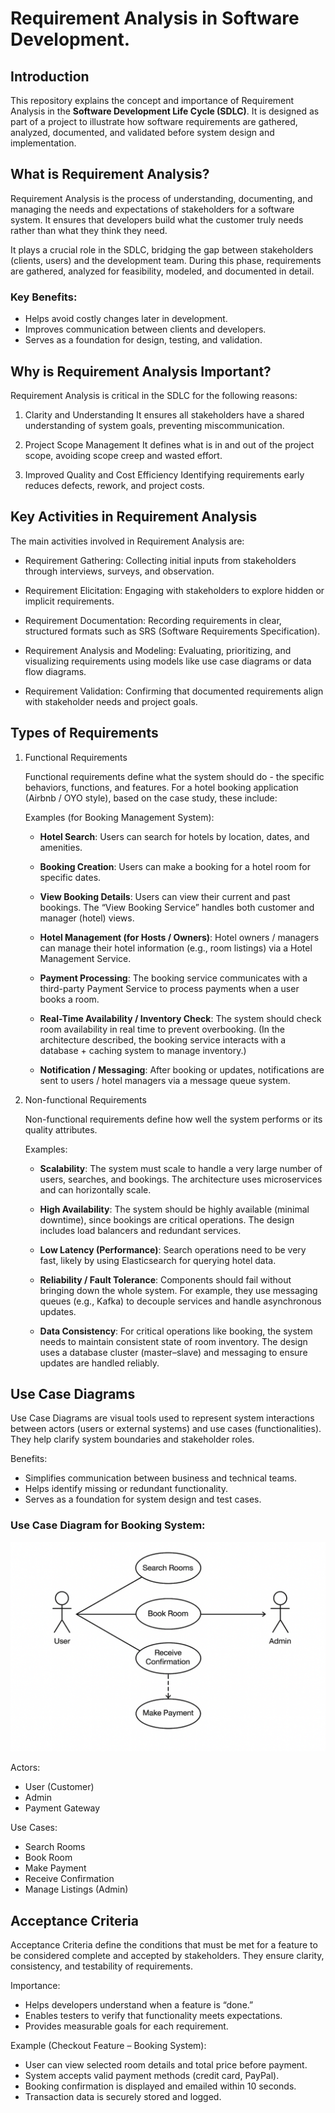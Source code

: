# Requirement Analysis in Software Development.

## Introduction

This repository explains the concept and importance of Requirement Analysis in the **Software Development Life Cycle (SDLC)**.
It is designed as part of a project to illustrate how software requirements are gathered, analyzed, documented, and validated before system design and implementation.

## What is Requirement Analysis?

Requirement Analysis is the process of understanding, documenting, and managing the needs and expectations of stakeholders for a software system.
It ensures that developers build what the customer truly needs rather than what they think they need.

It plays a crucial role in the SDLC, bridging the gap between stakeholders (clients, users) and the development team.
During this phase, requirements are gathered, analyzed for feasibility, modeled, and documented in detail.

### Key Benefits:

- Helps avoid costly changes later in development.
- Improves communication between clients and developers.
- Serves as a foundation for design, testing, and validation.

## Why is Requirement Analysis Important?

Requirement Analysis is critical in the SDLC for the following reasons:

1. Clarity and Understanding
It ensures all stakeholders have a shared understanding of system goals, preventing miscommunication.

2. Project Scope Management
It defines what is in and out of the project scope, avoiding scope creep and wasted effort.

3. Improved Quality and Cost Efficiency
Identifying requirements early reduces defects, rework, and project costs.

## Key Activities in Requirement Analysis

The main activities involved in Requirement Analysis are:

- Requirement Gathering:
  Collecting initial inputs from stakeholders through interviews, surveys, and observation.

- Requirement Elicitation:
  Engaging with stakeholders to explore hidden or implicit requirements.

- Requirement Documentation:
  Recording requirements in clear, structured formats such as SRS (Software Requirements Specification).

- Requirement Analysis and Modeling:
  Evaluating, prioritizing, and visualizing requirements using models like use case diagrams or data flow diagrams.

- Requirement Validation:
  Confirming that documented requirements align with stakeholder needs and project goals.

## Types of Requirements
1. Functional Requirements

    Functional requirements define what the system should do - the specific behaviors, functions, and features. For a hotel booking application (Airbnb / OYO style), based on the case study, these include:

    Examples (for Booking Management System):

    - **Hotel Search**: Users can search for hotels by location, dates, and amenities. 
    
    - **Booking Creation**: Users can make a booking for a hotel room for specific dates.
 
    - **View Booking Details**: Users can view their current and past bookings. The “View Booking Service” handles both customer and manager (hotel) views. 

    - **Hotel Management (for Hosts / Owners)**: Hotel owners / managers can manage their hotel information (e.g., room listings) via a Hotel Management Service. 

    - **Payment Processing**: The booking service communicates with a third-party Payment Service to process payments when a user books a room. 

    - **Real-Time Availability / Inventory Check**: The system should check room availability in real time to prevent overbooking. (In the architecture described, the booking service interacts with a database + caching system to manage inventory.) 

    - **Notification / Messaging**: After booking or updates, notifications are sent to users / hotel managers via a message queue system. 

2. Non-functional Requirements

    Non-functional requirements define how well the system performs or its quality attributes. 
  
    Examples:

    - **Scalability**: The system must scale to handle a very large number of users, searches, and bookings. The architecture uses microservices and can horizontally scale.
    - **High Availability**: The system should be highly available (minimal downtime), since bookings are critical operations. The design includes load balancers and redundant services. 
    
    - **Low Latency (Performance)**: Search operations need to be very fast, likely by using Elasticsearch for querying hotel data. 

    - **Reliability / Fault Tolerance**: Components should fail without bringing down the whole system. For example, they use messaging queues (e.g., Kafka) to decouple services and handle asynchronous updates. 
    
    - **Data Consistency**: For critical operations like booking, the system needs to maintain consistent state of room inventory. The design uses a database cluster (master–slave) and messaging to ensure updates are handled reliably.

## Use Case Diagrams

Use Case Diagrams are visual tools used to represent system interactions between actors (users or external systems) and use cases (functionalities).
They help clarify system boundaries and stakeholder roles.

Benefits:

- Simplifies communication between business and technical teams.
- Helps identify missing or redundant functionality.
- Serves as a foundation for system design and test cases.
### Use Case Diagram for Booking System:

![Booking System Use Case Diagram](alx-booking-uc.png)

Actors:

- User (Customer)
- Admin
- Payment Gateway

Use Cases:

- Search Rooms
- Book Room
- Make Payment
- Receive Confirmation
- Manage Listings (Admin)

## Acceptance Criteria

Acceptance Criteria define the conditions that must be met for a feature to be considered complete and accepted by stakeholders.
They ensure clarity, consistency, and testability of requirements.

Importance:

- Helps developers understand when a feature is “done.”
- Enables testers to verify that functionality meets expectations.
- Provides measurable goals for each requirement.

Example (Checkout Feature – Booking System):

- User can view selected room details and total price before payment.
- System accepts valid payment methods (credit card, PayPal).
- Booking confirmation is displayed and emailed within 10 seconds.
- Transaction data is securely stored and logged.
